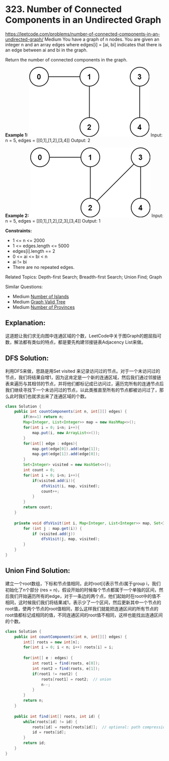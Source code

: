 # 323. Number of Connected Components in an Undirected Graph
<https://leetcode.com/problems/number-of-connected-components-in-an-undirected-graph/>
Medium
You have a graph of n nodes. You are given an integer n and an array edges where edges[i] = [ai, bi] indicates that there is an edge between ai and bi in the graph.

Return the number of connected components in the graph.

 

**Example 1:**
![alt text](../resources/323_q1.jpg)
Input: n = 5, edges = [[0,1],[1,2],[3,4]]
Output: 2

**Example 2:**
![alt text](../resources/323_q2.jpg)
Input: n = 5, edges = [[0,1],[1,2],[2,3],[3,4]]
Output: 1
 
**Constraints:**

* 1 <= n <= 2000
* 1 <= edges.length <= 5000
* edges[i].length == 2
* 0 <= ai <= bi < n
* ai != bi
* There are no repeated edges.

Related Topics: Depth-first Search; Breadth-first Search; Union Find; Graph

Similar Questions: 
* Medium [Number of Islands](https://leetcode.com/problems/number-of-islands/)
* Medium [Graph Valid Tree](https://leetcode.com/problems/graph-valid-tree/)
* Medium [Number of Provinces](https://leetcode.com/problems/number-of-provinces/)

## Explanation: 
这道题让我们求无向图中连通区域的个数，LeetCode中关于图Graph的题屈指可数，解法都有类似的特点，都是要先构建邻接链表Adjacency List来做。

## DFS Solution: 
利用DFS来做，思路是用Set visited 来记录访问过的节点。对于一个未访问过的节点，我们将结果自增1，因为这肯定是一个新的连通区域，然后我们通过邻接链表来遍历与其相邻的节点，并将他们都标记成已访问过，遍历完所有的连通节点后我们继续寻找下一个未访问过的节点，以此类推直至所有的节点都被访问过了，那么此时我们也就求出来了连通区域的个数。

```java
class Solution {
    public int countComponents(int n, int[][] edges) {
        if(n<=1) return n;
        Map<Integer, List<Integer>> map = new HashMap<>();
        for(int i = 0; i<n; i++){
            map.put(i, new ArrayList<>());
        }
        for(int[] edge : edges){
            map.get(edge[0]).add(edge[1]);
            map.get(edge[1]).add(edge[0]);
        }
        Set<Integer> visited = new HashSet<>();
        int count = 0;
        for(int i = 0; i<n; i++){
            if(visited.add(i)){
                dfsVisit(i, map, visited);
                count++;
            }
        }
        return count;
    }
    
    private void dfsVisit(int i, Map<Integer, List<Integer>> map, Set<Integer> visited) {
        for (int j : map.get(i)) {
            if (visited.add(j))
                dfsVisit(j, map, visited);
        }
    }
}
```

## Union Find Solution: 
建立一个root数组，下标和节点值相同，此时root[i]表示节点i属于group i，我们初始化了n个部分 (res = n)，假设开始的时候每个节点都属于一个单独的区间，然后我们开始遍历所有的edge，对于一条边的两个点，他们起始时在root中的值不相同，这时候我们我们将结果减1，表示少了一个区间，然后更新其中一个节点的root值，使两个节点的root值相同，那么这样我们就能把连通区间的所有节点的root值都标记成相同的值，不同连通区间的root值不相同，这样也能找出连通区间的个数。

```java
class Solution {
    public int countComponents(int n, int[][] edges) {
        int[] roots = new int[n];
        for(int i = 0; i < n; i++) roots[i] = i; 

        for(int[] e : edges) {
            int root1 = find(roots, e[0]);
            int root2 = find(roots, e[1]);
            if(root1 != root2) {      
                roots[root1] = root2;  // union
                n--;
            }
        }
        return n;
    }
    
    public int find(int[] roots, int id) {
        while(roots[id] != id) {
            roots[id] = roots[roots[id]];  // optional: path compression
            id = roots[id];
        }
        return id;
    } 
}
```